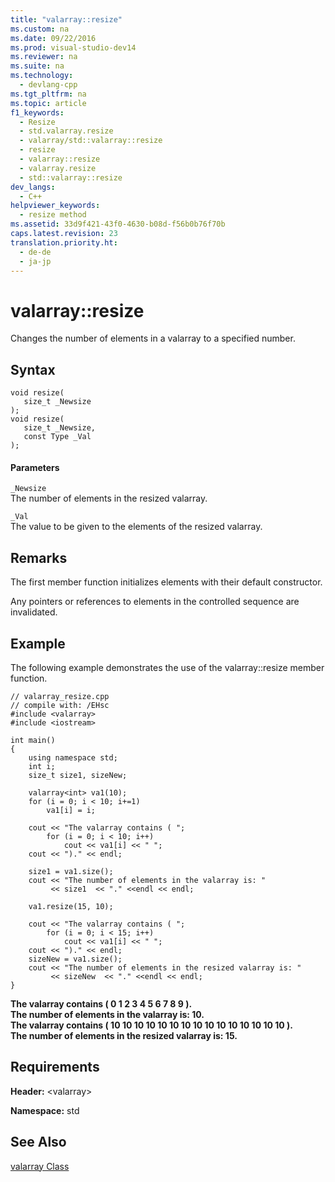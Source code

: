 ```yaml
---
title: "valarray::resize"
ms.custom: na
ms.date: 09/22/2016
ms.prod: visual-studio-dev14
ms.reviewer: na
ms.suite: na
ms.technology: 
  - devlang-cpp
ms.tgt_pltfrm: na
ms.topic: article
f1_keywords: 
  - Resize
  - std.valarray.resize
  - valarray/std::valarray::resize
  - resize
  - valarray::resize
  - valarray.resize
  - std::valarray::resize
dev_langs: 
  - C++
helpviewer_keywords: 
  - resize method
ms.assetid: 33d9f421-43f0-4630-b08d-f56b0b76f70b
caps.latest.revision: 23
translation.priority.ht: 
  - de-de
  - ja-jp
---
```

# valarray::resize
Changes the number of elements in a valarray to a specified number.  
  
## Syntax  
  
```  
void resize(  
   size_t _Newsize  
);  
void resize(  
   size_t _Newsize,   
   const Type _Val  
);  
```  
  
#### Parameters  
 `_Newsize`  
 The number of elements in the resized valarray.  
  
 `_Val`  
 The value to be given to the elements of the resized valarray.  
  
## Remarks  
 The first member function initializes elements with their default constructor.  
  
 Any pointers or references to elements in the controlled sequence are invalidated.  
  
## Example  
 The following example demonstrates the use of the valarray::resize member function.  
  
```  
// valarray_resize.cpp  
// compile with: /EHsc  
#include <valarray>  
#include <iostream>  
  
int main()  
{  
    using namespace std;  
    int i;  
    size_t size1, sizeNew;  
  
    valarray<int> va1(10);  
    for (i = 0; i < 10; i+=1)  
        va1[i] = i;  
  
    cout << "The valarray contains ( ";  
        for (i = 0; i < 10; i++)  
            cout << va1[i] << " ";  
    cout << ")." << endl;  
  
    size1 = va1.size();  
    cout << "The number of elements in the valarray is: "  
         << size1  << "." <<endl << endl;  
  
    va1.resize(15, 10);  
  
    cout << "The valarray contains ( ";  
        for (i = 0; i < 15; i++)  
            cout << va1[i] << " ";  
    cout << ")." << endl;  
    sizeNew = va1.size();  
    cout << "The number of elements in the resized valarray is: "  
         << sizeNew  << "." <<endl << endl;  
}  
```  
  
 **The valarray contains ( 0 1 2 3 4 5 6 7 8 9 ).**  
**The number of elements in the valarray is: 10.**  
**The valarray contains ( 10 10 10 10 10 10 10 10 10 10 10 10 10 10 10 ).**  
**The number of elements in the resized valarray is: 15.**   
## Requirements  
 **Header:** <valarray\>  
  
 **Namespace:** std  
  
## See Also  
 [valarray Class](../vs140/valarray-class.md)